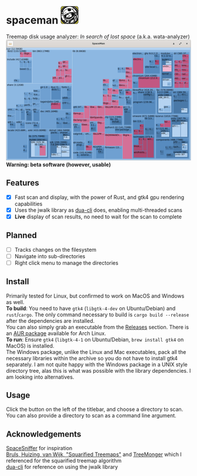 # spaceman <img src="spaceman.png" width="48"/>
Treemap disk usage analyzer: *In search of lost space* (a.k.a. wata-analyzer)  
![Screenshot](screenshot.png?raw=true)
**Warning: beta software (however, usable)**
## Features
- [X] Fast scan and display, with the power of Rust, and gtk4 gpu rendering capabilities
- [X] Uses the jwalk library as [dua-cli](https://github.com/Byron/dua-cli/) does, enabling multi-threaded scans
- [x] **Live** display of scan results, no need to wait for the scan to complete
## Planned
- [ ] Tracks changes on the filesystem
- [ ] Navigate into sub-directories
- [ ] Right click menu to manage the directories
## Install
Primarily tested for Linux, but confirmed to work on MacOS and Windows as well.  
**To build**: You need to have `gtk4` (`libgtk-4-dev` on Ubuntu/Debian) and `rust`/`cargo`. The only command necessary to build is `cargo build --release` after the dependencies are installed.  
You can also simply grab an executable from the [Releases](https://github.com/salihgerdan/spaceman/releases) section. There is an [AUR package](https://aur.archlinux.org/packages/spaceman-git) available for Arch Linux.  
**To run**: Ensure `gtk4` (`libgtk-4-1` on Ubuntu/Debian, `brew install gtk4` on MacOS) is installed.  
The Windows package, unlike the Linux and Mac executables, pack all the necessary libraries within the archive so you do not have to install gtk4 separately. I am not quite happy with the Windows package in a UNIX style directory tree, alas this is what was possible with the library dependencies. I am looking into alternatives.  
## Usage
Click the button on the left of the titlebar, and choose a directory to scan. You can also provide a directory to scan as a command line argument.
## Acknowledgements
[SpaceSniffer](http://www.uderzo.it/main_products/space_sniffer/) for inspiration  
[Bruls, Huizing, van Wijk, "Squarified Treemaps"](https://www.win.tue.nl/~vanwijk/stm.pdf) and [TreeMonger](https://github.com/alanbernstein/treemonger) which I referenced for the squarified treemap algorithm  
[dua-cli](https://github.com/Byron/dua-cli/) for reference on using the jwalk library  

